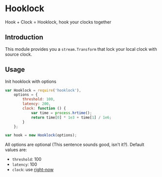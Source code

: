# Hooklock

Hook + Clock = Hooklock, hook your clocks together

## Introduction

This module provides you a `stream.Transform` that lock your local clock with 
source clock.

## Usage

Init hooklock with options

```javascript
var Hooklock = require('hooklock'),
    options = {
        threshold: 100,
        latency: 200,
        clock: function () {
            var time = process.hrtime();
            return time[0] * 1e3 + time[1] / 1e6;
        }
    };

var hook = new Hooklock(options);
```

All options are optional (This sentence sounds good, isn't it?). Default values
are: 
- `threshold`: 100
- `latency`: 100
- `clock`: use [right-now](https://github.com/hughsk/right-now)
